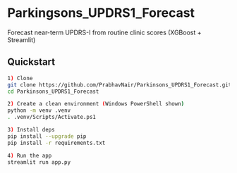 # Parkingsons_UPDRS1_Forecast
Forecast near-term UPDRS-I from routine clinic scores (XGBoost + Streamlit)

## Quickstart

```bash
1) Clone
git clone https://github.com/PrabhavNair/Parkinsons_UPDRS1_Forecast.git
cd Parkinsons_UPDRS1_Forecast

2) Create a clean environment (Windows PowerShell shown)
python -m venv .venv
. .venv/Scripts/Activate.ps1

3) Install deps
pip install --upgrade pip
pip install -r requirements.txt

4) Run the app
streamlit run app.py
